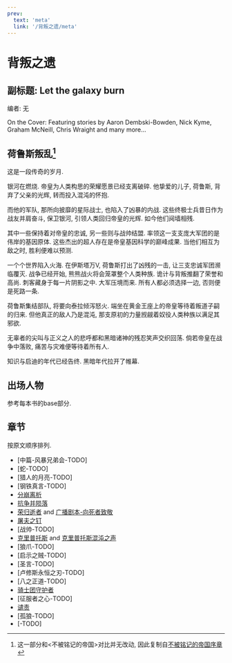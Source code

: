 ```yaml
---
prev:
  text: 'meta'
  link: '/背叛之遗/meta'
---
```


# 背叛之遗

## 副标题: Let the galaxy burn

编者: 无

On the Cover: Featuring stories by Aaron Dembski-Bowden, Nick Kyme, Graham McNeill, Chris Wraight and many more...

## 荷鲁斯叛乱[^1]

这是一段传奇的岁月.

银河在燃烧. 帝皇为人类构思的荣耀愿景已经支离破碎. 他挚爱的儿子, 荷鲁斯, 背弃了父亲的光辉, 转而投入混沌的怀抱.

而他的军队, 那所向披靡的星际战士, 也陷入了凶暴的内战. 这些终极士兵昔日作为战友并肩奋斗, 保卫银河, 引领人类回归帝皇的光辉. 如今他们阋墙相残.

其中一些保持着对帝皇的忠诚, 另一些则与战帅结盟. 率领这一支支庞大军团的是伟岸的基因原体. 这些杰出的超人存在是帝皇基因科学的巅峰成果. 当他们相互为敌之时, 胜利便难以预测.

一个个世界陷入火海. 在伊斯塔万V, 荷鲁斯打出了凶残的一击, 让三支忠诚军团濒临覆灭. 战争已经开始, 熊熊战火将会笼罩整个人类种族. 诡计与背叛推翻了荣誉和高尚. 刺客藏身于每一片阴影之中. 大军压境而来. 所有人都必须选择一边, 否则便是死路一条.

荷鲁斯集结部队, 将要向泰拉倾泻怒火. 端坐在黄金王座上的帝皇等待着叛道子嗣的归来. 但他真正的敌人乃是混沌, 那支原初的力量觊觎着奴役人类种族以满足其邪欲.

无辜者的尖叫与正义之人的悲呼都和黑暗诸神的残忍笑声交织回荡. 倘若帝皇在战争中落败, 痛苦与灾难便等待着所有人.

知识与启迪的年代已经告终. 黑暗年代拉开了帷幕.

## 出场人物

参考每本书的base部分.

## 章节

按原文顺序排列.

+ [中篇-风暴兄弟会-TODO]
+ [蛇-TODO]
+ [猎人的月亮-TODO]
+ [钢铁真言-TODO]
+ [分崩离析](/背叛之遗/分崩离析/base)
+ [抗争并陨落](/背叛之遗/抗争并陨落/base)
+ [荣归逝者](/背叛之遗/荣归逝者/base) and [广播剧本-向死者致敬](/背叛之遗/向死者致敬/base)
+ [屠夫之钉](/背叛之遗/屠夫之钉/base)
+ [战帅-TODO]
+ [克里普托斯](/背叛之遗/克里普托斯/base) and [克里普托斯混沌之声](/背叛之遗/克里普托斯混沌之声/base)
+ [狼爪-TODO]
+ [启示之贼-TODO]
+ [圣言-TODO]
+ [卢修斯永恒之刃-TODO]
+ [八之正道-TODO]
+ [骑士团守护者](/背叛之遗/骑士团守护者/base)
+ [征服者之心-TODO]
+ [谴责](/背叛之遗/谴责/base)
+ [孤狼-TODO]
+ [-TODO]

[^1]: 这一部分和<不被铭记的帝国>对比并无改动, 因此复制自[不被铭记的帝国序章](/不被铭记的帝国/base)
